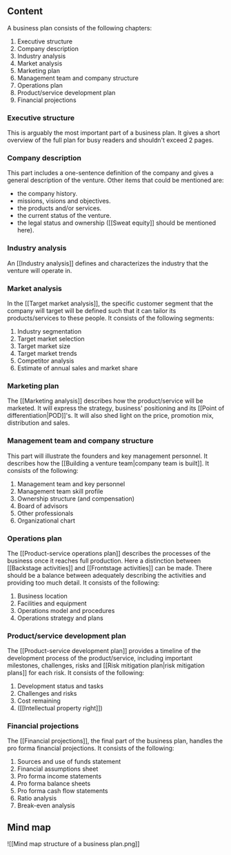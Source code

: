 ## Content
A business plan consists of the following chapters:
1. Executive structure
2. Company description
3. Industry analysis
4. Market analysis
5. Marketing plan
7. Management team and company structure
8. Operations plan
9. Product/service development plan
10. Financial projections
### Executive structure
This is arguably the most important part of a business plan. It gives a short overview of the full plan for busy readers and shouldn't exceed 2 pages.
### Company description
This part includes a one-sentence definition of the company and gives a general description of the venture. Other items that could be mentioned are:
- the company history.
- missions, visions and objectives.
- the products and/or services.
- the current status of the venture.
- the legal status and ownership ([[Sweat equity]] should be mentioned here).
### Industry analysis
An [[Industry analysis]] defines and characterizes the industry that the venture will operate in. 
### Market analysis
In the [[Target market analysis]], the specific customer segment that the company will target will be defined such that it can tailor its products/services to these people. It consists of the following segments:
1. Industry segmentation
2. Target market selection
3. Target market size
4. Target market trends
5. Competitor analysis
6. Estimate of annual sales and market share
### Marketing plan
The [[Marketing analysis]] describes how the product/service will be marketed. It will express the strategy, business' positioning and its [[Point of differentiation|POD]]'s. It will also shed light on the price, promotion mix, distribution and sales.
### Management team and company structure
This part will illustrate the founders and key management personnel. It describes how the [[Building a venture team|company team is built]]. It consists of the following:
1. Management team and key personnel
2. Management team skill profile
3. Ownership structure (and compensation)
4. Board of advisors
5. Other professionals
6. Organizational chart
### Operations plan
The [[Product-service operations plan]] describes the processes of the business once it reaches full production. Here a distinction between [[Backstage activities]] and [[Frontstage activities]] can be made. There should be a balance between adequately describing the activities and providing too much detail. It consists of the following:
1. Business location
2. Facilities and equipment
3. Operations model and procedures
4. Operations strategy and plans
### Product/service development plan
The [[Product-service development plan]] provides a timeline of the development process of the product/service, including important milestones, challenges, risks and [[Risk mitigation plan|risk mitigation plans]] for each risk. It consists of the following:
1. Development status and tasks
2. Challenges and risks
3. Cost remaining
4. ([[Intellectual property right]])
### Financial projections
The [[Financial projections]], the final part of the business plan, handles the pro forma financial projections. It consists of the following:
1. Sources and use of funds statement
2. Financial assumptions sheet
3. Pro forma income statements
4. Pro forma balance sheets
5. Pro forma cash flow statements
6. Ratio analysis
7. Break-even analysis
## Mind map
![[Mind map structure of a business plan.png]]
